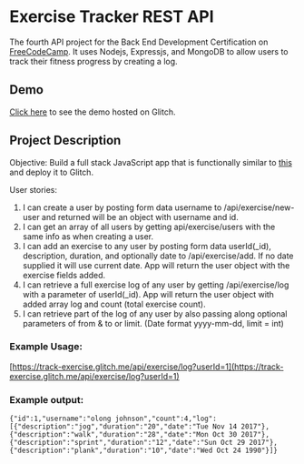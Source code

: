 # Exercise Tracker REST API

The fourth API project for the Back End Development Certification on [FreeCodeCamp](https://freecodecamp.com). It uses Nodejs, Expressjs, and MongoDB to allow users to track their fitness progress by creating a log. 

## Demo
[Click here](https://track-exercise.glitch.me/) to see the demo hosted on Glitch.

## Project Description

Objective: Build a full stack JavaScript app that is functionally similar to [this](https://fuschia-custard.glitch.me/) and deploy it to Glitch.

User stories:

1. I can create a user by posting form data username to /api/exercise/new-user and returned will be an object with username and id.
2. I can get an array of all users by getting api/exercise/users with the same info as when creating a user.
3. I can add an exercise to any user by posting form data userId(_id), description, duration, and optionally date to /api/exercise/add. If no date supplied it will use current date. App will return the user object with the exercise fields added.
4. I can retrieve a full exercise log of any user by getting /api/exercise/log with a parameter of userId(_id). App will return the user object with added array log and count (total exercise count).
5. I can retrieve part of the log of any user by also passing along optional parameters of from & to or limit. (Date format yyyy-mm-dd, limit = int)

### Example Usage:

[https://track-exercise.glitch.me/api/exercise/log?userId=1](https://track-exercise.glitch.me/api/exercise/log?userId=1)

### Example output:

	{"id":1,"username":"olong johnson","count":4,"log":[{"description":"jog","duration":"20","date":"Tue Nov 14 2017"},{"description":"walk","duration":"28","date":"Mon Oct 30 2017"},{"description":"sprint","duration":"12","date":"Sun Oct 29 2017"},{"description":"plank","duration":"10","date":"Wed Oct 24 1990"}]}